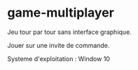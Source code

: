 # game-multiplayer
Jeu tour par tour sans interface graphique.

Jouer sur une invite de commande.

Systeme d'exploitation : Window 10
